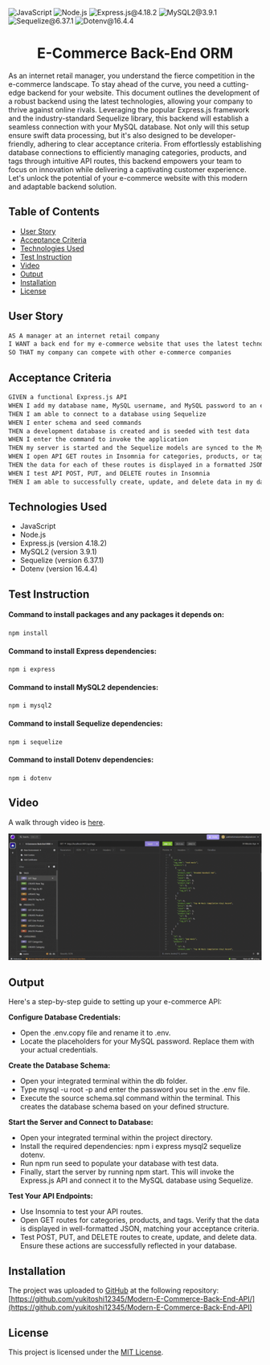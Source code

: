 ![JavaScript](https://img.shields.io/badge/JavaScript-orange) ![Node.js](https://img.shields.io/badge/Node.js-blue) ![Express.js@4.18.2](https://img.shields.io/badge/Express.js@4.18.2-purple) ![MySQL2@3.9.1](https://img.shields.io/badge/MySQL2@3.9.1-lightgreen) ![Sequelize@6.37.1](https://img.shields.io/badge/Sequelize@6.37.1-lightblue) ![Dotenv@16.4.4](https://img.shields.io/badge/Dotenv@16.4.4-grey)

<h1 align = "center">E-Commerce Back-End ORM </h1>

As an internet retail manager, you understand the fierce competition in the e-commerce landscape. To stay ahead of the curve, you need a cutting-edge backend for your website. This document outlines the development of a robust backend using the latest technologies, allowing your company to thrive against online rivals. Leveraging the popular Express.js framework and the industry-standard Sequelize library, this backend will establish a seamless connection with your MySQL database. Not only will this setup ensure swift data processing, but it's also designed to be developer-friendly, adhering to clear acceptance criteria. From effortlessly establishing database connections to efficiently managing categories, products, and tags through intuitive API routes, this backend empowers your team to focus on innovation while delivering a captivating customer experience. Let's unlock the potential of your e-commerce website with this modern and adaptable backend solution.

## Table of Contents
- [User Story](#user-story)
- [Acceptance Criteria](#acceptance-criteria)
- [Technologies Used](#technologies-used)
- [Test Instruction](#test-instruction)
- [Video](#video)
- [Output](#output)
- [Installation](#installation)
- [License](#license)

## User Story
```md
AS A manager at an internet retail company
I WANT a back end for my e-commerce website that uses the latest technologies
SO THAT my company can compete with other e-commerce companies
```

## Acceptance Criteria
```md
GIVEN a functional Express.js API
WHEN I add my database name, MySQL username, and MySQL password to an environment variable file
THEN I am able to connect to a database using Sequelize
WHEN I enter schema and seed commands
THEN a development database is created and is seeded with test data
WHEN I enter the command to invoke the application
THEN my server is started and the Sequelize models are synced to the MySQL database
WHEN I open API GET routes in Insomnia for categories, products, or tags
THEN the data for each of these routes is displayed in a formatted JSON
WHEN I test API POST, PUT, and DELETE routes in Insomnia
THEN I am able to successfully create, update, and delete data in my database
```

## Technologies Used
- JavaScript
- Node.js
- Express.js (version 4.18.2)
- MySQL2 (version 3.9.1)
- Sequelize (version 6.37.1)
- Dotenv (version 16.4.4)

## Test Instruction
#### Command to install packages and any packages it depends on:
`
npm install
`

#### Command to install Express dependencies:
`
npm i express
`

#### Command to install MySQL2 dependencies:
`
npm i mysql2
`

#### Command to install Sequelize dependencies:
`
npm i sequelize
`

#### Command to install Dotenv dependencies:
`
npm i dotenv
`

## Video
A walk through video is [here](link).

![](/assets/videos/screenrecord.gif)

## Output 
Here's a step-by-step guide to setting up your e-commerce API:

<b> Configure Database Credentials: </b>

- Open the .env.copy file and rename it to .env.
- Locate the placeholders for your MySQL password. Replace them with your actual credentials.

<b> Create the Database Schema: </b>

- Open your integrated terminal within the db folder.
- Type mysql -u root -p and enter the password you set in the .env file.
- Execute the source schema.sql command within the terminal. This creates the database schema based on your defined structure.

<b> Start the Server and Connect to Database: </b>

- Open your integrated terminal within the project directory.
- Install the required dependencies: npm i express mysql2 sequelize dotenv.
- Run npm run seed to populate your database with test data.
- Finally, start the server by running npm start. This will invoke the Express.js API and connect it to the MySQL database using Sequelize.

<b> Test Your API Endpoints: </b>

- Use Insomnia to test your API routes.
- Open GET routes for categories, products, and tags. Verify that the data is displayed in well-formatted JSON, matching your acceptance criteria.
- Test POST, PUT, and DELETE routes to create, update, and delete data. Ensure these actions are successfully reflected in your database.

## Installation
The project was uploaded to [GitHub](https://github.com/) at the following repository:
[https://github.com/yukitoshi12345/Modern-E-Commerce-Back-End-API/](https://github.com/yukitoshi12345/Modern-E-Commerce-Back-End-API)

## License
This project is licensed under the [MIT License](https://github.com/Yukitoshi12345/Modern-E-Commerce-Back-End-API/blob/main/LICENSE).